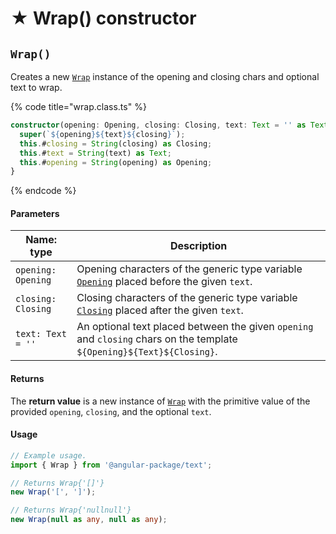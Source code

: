 # ★ Wrap() constructor

## `Wrap()`

Creates a new [`Wrap`](wrap.md) instance of the opening and closing chars and optional text to wrap.

{% code title="wrap.class.ts" %}
```typescript
constructor(opening: Opening, closing: Closing, text: Text = '' as Text) {
  super(`${opening}${text}${closing}`);
  this.#closing = String(closing) as Closing;
  this.#text = String(text) as Text;
  this.#opening = String(opening) as Opening;
}
```
{% endcode %}

#### Parameters

| Name: type         | Description                                                                                                                         |
| ------------------ | ----------------------------------------------------------------------------------------------------------------------------------- |
| `opening: Opening` | Opening characters of the generic type variable [`Opening`](generic-type-variables.md#wrap-opening) placed before the given `text`. |
| `closing: Closing` | Closing characters of the generic type variable [`Closing`](generic-type-variables.md#wrap-closing) placed after the given `text`.  |
| `text: Text = ''`  | An optional text placed between the given `opening` and `closing` chars on the template `${Opening}${Text}${Closing}`.              |

#### Returns

The **return value** is a new instance of [`Wrap`](wrap.md) with the primitive value of the provided `opening`, `closing`, and the optional `text`.

#### Usage

```typescript
// Example usage.
import { Wrap } from '@angular-package/text';

// Returns Wrap{'[]'}
new Wrap('[', ']');

// Returns Wrap{'nullnull'}
new Wrap(null as any, null as any);
```
